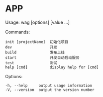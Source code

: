 # APP

Usage: wag [options] [value ...]

Commands:

    init [projectName]  初始化项目
    dev                 开发
    build               发布上线
    start               开发自动启动服务
    test                测试
    help [cmd]          display help for [cmd]

Options:

    -h, --help     output usage information
    -V, --version  output the version number
